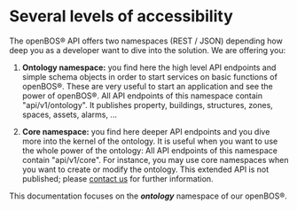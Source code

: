 # Several levels of accessibility


The openBOS&reg; API offers two namespaces (REST / JSON) depending how deep you as a developer want to dive into the solution. We are offering you:

1.	**Ontology namespace:** you find here the high level API endpoints and simple schema objects  in order to start services on basic functions of  openBOS&reg;. 
These are very useful to start an application and see the power of openBOS&reg;. All API endpoints of this namespace contain "api/v1/ontology".
It publishes property, buildings, structures, zones, spaces, assets, alarms, ...

2.	**Core namespace:** you find here deeper API endpoints and you dive more into the kernel of the ontology. It is useful when you  want to use the whole power of the ontology: 
All API endpoints of this namespace contain "api/v1/core".
For instance, you may use core namespaces when you want to create or modify the ontology. This extended API is not published; please [contact us](mailto:it.el.electrification.digital@abb.com) for further information.

This documentation focuses on the ***ontology*** namespace of our openBOS&reg;.
